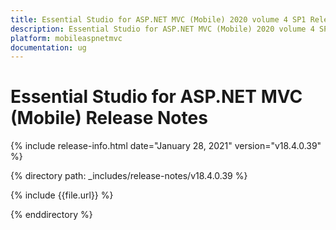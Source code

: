 ```yaml
---
title: Essential Studio for ASP.NET MVC (Mobile) 2020 volume 4 SP1 Release Notes  
description: Essential Studio for ASP.NET MVC (Mobile) 2020 volume 4 SP1 Release Notes  
platform: mobileaspnetmvc
documentation: ug
---
```


# Essential Studio for ASP.NET MVC (Mobile)  Release Notes  

{% include release-info.html date="January 28, 2021"  version="v18.4.0.39" %} 


{% directory path: _includes/release-notes/v18.4.0.39 %}

{% include {{file.url}} %}

{% enddirectory %}
